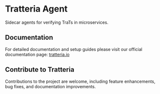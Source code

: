 # Tratteria Agent
Sidecar agents for verifying TraTs in microservices.

## Documentation
For detailed documentation and setup guides please visit our official documentation page: [tratteria.io](https://tratteria.io)

## Contribute to Tratteria
Contributions to the project are welcome, including feature enhancements, bug fixes, and documentation improvements.